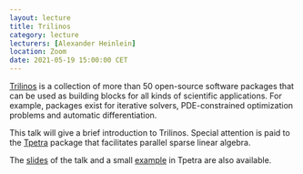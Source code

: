 ```yaml
---
layout: lecture
title: Trilinos
category: lecture
lecturers: [Alexander Heinlein]
location: Zoom
date: 2021-05-19 15:00:00 CET
---
```


[Trilinos] is a collection of more than 50 open-source software packages that can be used as building blocks for all kinds of scientific applications. For example, packages exist for iterative solvers, PDE-constrained optimization problems and automatic differentiation. 

This talk will give a brief introduction to Trilinos. Special attention is paid to the [Tpetra] package that facilitates parallel sparse linear algebra. 


The [slides](/../presentations/trilinos/slides.pdf) of the talk and a small [example](/../presentations/trilinos/tpetra_example.zip) in Tpetra are also available.

[Trilinos]:https://trilinos.github.io/index.html

[Tpetra]:https://trilinos.github.io/tpetra.html
